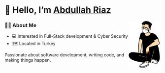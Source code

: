 # 👋 Hello, I’m [Abdullah Riaz](https://www.abdullahriaz.com)

 <img align="right" width="20%" src="/img/sitting.svg">
 
### 🙋‍♂️ About Me
- 💻 Interested in Full-Stack development & Cyber Security
- 🗺️ Located in Turkey
<!--. 📝 [CV/Resume](https://github.com/) -->

Passionate about software development, writing code, and making things happen.
 
